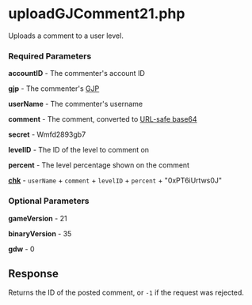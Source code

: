 # uploadGJComment21.php

Uploads a comment to a user level.

### Required Parameters

**accountID** - The commenter's account ID

**gjp** - The commenter's [GJP](https://github.com/gd-programming/gddocs/blob/master/docs/topics/encryption/gjp.md)

**userName** - The commenter's username

**comment** - The comment, converted to [URL-safe base64](https://github.com/gd-programming/gddocs/blob/master/docs/topics/encryption/base64.md)

**secret** - Wmfd2893gb7

**levelID** - The ID of the level to comment on

**percent** - The level percentage shown on the comment

[**chk**](https://github.com/gd-programming/gddocs/blob/master/docs/topics/encryption/chk.md) - `userName` + `comment` + `levelID` + `percent` + "0xPT6iUrtws0J"


### Optional Parameters

**gameVersion** - 21

**binaryVersion** - 35

**gdw** - 0

## Response
Returns the ID of the posted comment, or `-1` if the request was rejected.
